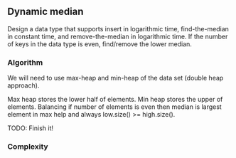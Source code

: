 ## Dynamic median

Design a data type that supports insert in logarithmic time, find-the-median in
constant time, and remove-the-median in logarithmic time. 
If the number of keys in the data type is even, find/remove the lower median.

### Algorithm

We will need to use max-heap and min-heap of the data set (double heap approach).

Max heap stores the lower half of elements.
Min heap stores the upper of elements.
Balancing if number of elements is even then median is largest element in max help and always low.size() >= high.size().

TODO: Finish it!

### Complexity